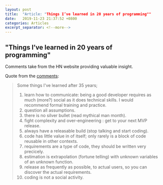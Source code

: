 ```yaml
---
layout: post
title:  "Article: "Things I’ve learned in 20 years of programming""
date:   2019-11-23 21:37:52 +0800
categories: Articles
excerpt_separator: <!--more-->
---
```



## "Things I’ve learned in 20 years of programming"

Comments take from the HN website providing valuable insight.

Quote from the [comments](https://news.ycombinator.com/item?id=21603920):

>Some things I've learned after 35 years;
>  1. learn how to communicate: being a good developer requires as much (more?) social as it does technical skills. I would recommend formal training and practice.
>   2. question all assumptions.
>   3. there is no silver bullet (read mythical man month).
>   4. fight complexity and over-engineering : get to your next MVP release.
>   5. always have a releasable build (stop talking and start coding).
>   6. code has little value in of itself; only rarely is a block of code reusable in other contexts.
>   7. requirements are a type of code, they should be written very precicely.
>   8. estimation is extrapolation (fortune telling) with unknown variables of an unknown function.
>   9. release as frequently as possible, to actual users, so you can discover the actual requirements.
>   10. coding is not a social activity.
